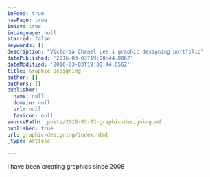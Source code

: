 ```yaml
---
inFeed: true
hasPage: true
inNav: true
inLanguage: null
starred: false
keywords: []
description: "Victoria Chanel Lee's graphic designing portfolio"
datePublished: '2016-03-03T19:00:44.806Z'
dateModified: '2016-03-03T19:00:44.056Z'
title: Graphic Designing
author: []
authors: []
publisher:
  name: null
  domain: null
  url: null
  favicon: null
sourcePath: _posts/2016-03-03-graphic-designing.md
published: true
url: graphic-designing/index.html
_type: Article

---
```

I have been creating graphics since 2008